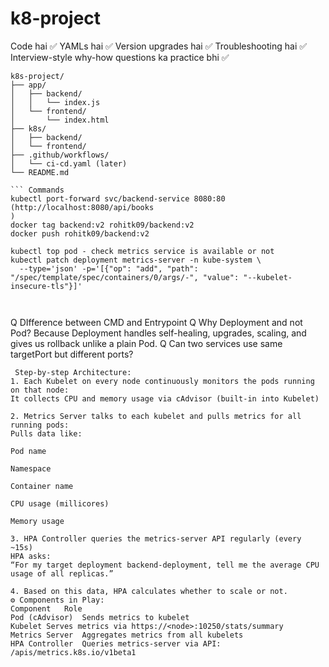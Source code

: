 # k8-project
Code hai ✅
YAMLs hai ✅
Version upgrades hai ✅
Troubleshooting hai ✅
Interview-style why-how questions ka practice bhi ✅

```
k8s-project/
├── app/
│   ├── backend/
│   │   └── index.js
│   └── frontend/
│       └── index.html
├── k8s/
│   ├── backend/
│   └── frontend/
├── .github/workflows/
│   └── ci-cd.yaml (later)
└── README.md

``` Commands
kubectl port-forward svc/backend-service 8080:80 (http://localhost:8080/api/books
)
docker tag backend:v2 rohitk09/backend:v2
docker push rohitk09/backend:v2

kubectl top pod - check metrics service is available or not
kubectl patch deployment metrics-server -n kube-system \
  --type='json' -p='[{"op": "add", "path": "/spec/template/spec/containers/0/args/-", "value": "--kubelet-insecure-tls"}]'



```
Q DIfference between CMD and Entrypoint
Q Why Deployment and not Pod?
  Because Deployment handles self-healing, upgrades, scaling, and gives us rollback   unlike a plain Pod.
 Q Can two services use same targetPort but different ports?


```
 Step-by-step Architecture:
1. Each Kubelet on every node continuously monitors the pods running on that node:
It collects CPU and memory usage via cAdvisor (built-in into Kubelet)

2. Metrics Server talks to each kubelet and pulls metrics for all running pods:
Pulls data like:

Pod name

Namespace

Container name

CPU usage (millicores)

Memory usage

3. HPA Controller queries the metrics-server API regularly (every ~15s)
HPA asks:
“For my target deployment backend-deployment, tell me the average CPU usage of all replicas.”

4. Based on this data, HPA calculates whether to scale or not.
⚙️ Components in Play:
Component	Role
Pod (cAdvisor)	Sends metrics to kubelet
Kubelet	Serves metrics via https://<node>:10250/stats/summary
Metrics Server	Aggregates metrics from all kubelets
HPA Controller	Queries metrics-server via API: /apis/metrics.k8s.io/v1beta1


